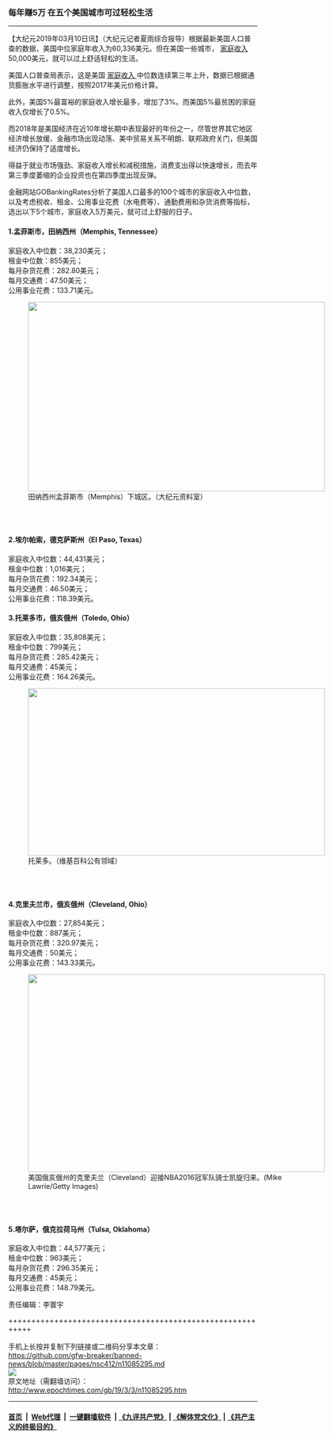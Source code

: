 ### 每年赚5万 在五个美国城市可过轻松生活
------------------------

<p>
 【大纪元2019年03月10日讯】（大纪元记者夏雨综合报导）根据最新美国人口普查的数据，美国中位家庭年收入为60,336美元。但在美国一些城市，
 <a href="http://www.epochtimes.com/gb/tag/%E5%AE%B6%E5%BA%AD%E6%94%B6%E5%85%A5.html">
  家庭收入
 </a>
 50,000美元，就可以过上舒适轻松的生活。
</p>
<p>
 美国人口普查局表示，这是美国
 <a href="http://www.epochtimes.com/gb/tag/%E5%AE%B6%E5%BA%AD%E6%94%B6%E5%85%A5.html">
  家庭收入
 </a>
 中位数连续第三年上升，数据已根据通货膨胀水平进行调整，按照2017年美元价格计算。
</p>
<p>
 此外，美国5%最富裕的家庭收入增长最多，增加了3%。而美国5%最贫困的家庭收入仅增长了0.5%。
</p>
<p>
 而2018年是美国经济在近10年增长期中表现最好的年份之一，尽管世界其它地区经济增长放缓、金融市场出现动荡、美中贸易关系不明朗、联邦政府关门，但美国经济仍保持了适度增长。
</p>
<p>
 得益于就业市场强劲、家庭收入增长和减税措施，消费支出得以快速增长，而去年第三季度萎缩的企业投资也在第四季度出现反弹。
</p>
<p>
 金融网站GOBankingRates分析了美国人口最多的100个城市的家庭收入中位数，以及考虑税收、租金、公用事业花费（水电费等）、通勤费用和杂货消费等指标，选出以下5个城市，家庭收入5万美元，就可过上舒服的日子。
</p>
<h4>
 1.孟菲斯市，田纳西州（Memphis, Tennessee）
</h4>
<p>
 家庭收入中位数：38,230美元；
 <br/>
 租金中位数：855美元；
 <br/>
 每月杂货花费：282.80美元；
 <br/>
 每月交通费：47.50美元；
 <br/>
 公用事业花费：133.71美元。
</p>
<figure class="wp-caption aligncenter" id="attachment_5882346" style="width: 600px">
 <a href="http://i.epochtimes.com/assets/uploads/2015/06/1310102337142266.jpg">
  <img alt="" class="size-large wp-image-5882346" height="383" src="http://i.epochtimes.com/assets/uploads/2015/06/1310102337142266-600x383.jpg" width="600"/>
 </a>
 <br/><figcaption class="wp-caption-text">
  田纳西州孟菲斯市（Memphis）下城区。（大纪元资料室）
 </figcaption><br/>
</figure><br/>
<h4>
 2.埃尔帕索，德克萨斯州（El Paso, Texas）
</h4>
<p>
 家庭收入中位数：44,431美元；
 <br/>
 租金中位数：1,016美元；
 <br/>
 每月杂货花费：192.34美元；
 <br/>
 每月交通费：46.50美元；
 <br/>
 公用事业花费：118.39美元。
</p>
<h4>
 3.托莱多市，俄亥俄州（Toledo, Ohio）
</h4>
<p>
 家庭收入中位数：35,808美元；
 <br/>
 租金中位数：799美元；
 <br/>
 每月杂货花费：285.42美元；
 <br/>
 每月交通费：45美元；
 <br/>
 公用事业花费：164.26美元。
</p>
<figure class="wp-caption aligncenter" id="attachment_11085308" style="width: 600px">
 <a href="http://i.epochtimes.com/assets/uploads/2019/03/1024px-FifthThirdField.jpg">
  <img alt="" class="size-large wp-image-11085308" height="338" src="http://i.epochtimes.com/assets/uploads/2019/03/1024px-FifthThirdField-600x338.jpg" width="600"/>
 </a>
 <br/><figcaption class="wp-caption-text">
  托莱多。（维基百科公有领域）
 </figcaption><br/>
</figure><br/>
<h4>
 4.克里夫兰市，俄亥俄州（Cleveland, Ohio）
</h4>
<p>
 家庭收入中位数：27,854美元；
 <br/>
 租金中位数：887美元；
 <br/>
 每月杂货花费：320.97美元；
 <br/>
 每月交通费：50美元；
 <br/>
 公用事业花费：143.33美元。
</p>
<figure class="wp-caption aligncenter" id="attachment_8028005" style="width: 600px">
 <a href="http://i.epochtimes.com/assets/uploads/2016/06/1606230350331665.jpg">
  <img alt="" class="size-large wp-image-8028005" height="400" src="http://i.epochtimes.com/assets/uploads/2016/06/1606230350331665-600x400.jpg" width="600"/>
 </a>
 <br/><figcaption class="wp-caption-text">
  美国俄亥俄州的克里夫兰（Cleveland）迎接NBA2016冠军队骑士凯旋归来。(Mike Lawrie/Getty Images)
 </figcaption><br/>
</figure><br/>
<h4>
 5.塔尔萨，俄克拉荷马州（Tulsa, Oklahoma）
</h4>
<p>
 家庭收入中位数：44,577美元；
 <br/>
 租金中位数：963美元；
 <br/>
 每月杂货花费：296.35美元；
 <br/>
 每月交通费：45美元；
 <br/>
 公用事业花费：148.79美元。
</p>
<p>
 责任编辑：李寰宇
</p>

+++++++++++++++++++++++++++++++++++++++++++++++++++++++++++<br/><br/>
手机上长按并复制下列链接或二维码分享本文章：<br/>
https://github.com/gfw-breaker/banned-news/blob/master/pages/nsc412/n11085295.md <br/>
<a href='https://github.com/gfw-breaker/banned-news/blob/master/pages/nsc412/n11085295.md'><img src='https://github.com/gfw-breaker/banned-news/blob/master/pages/nsc412/n11085295.md.png'/></a> <br/>
原文地址（需翻墙访问）：http://www.epochtimes.com/gb/19/3/3/n11085295.htm


------------------------
#### [首页](https://github.com/gfw-breaker/banned-news/blob/master/README.md) &nbsp;|&nbsp; [Web代理](https://github.com/labour-camp/helloworld) &nbsp;|&nbsp; [一键翻墙软件](https://github.com/gfw-breaker/nogfw/blob/master/README.md) &nbsp;| [《九评共产党》](https://github.com/gfw-breaker/9ping.md/blob/master/README.md#九评之一评共产党是什么) | [《解体党文化》](https://github.com/gfw-breaker/jtdwh.md/blob/master/README.md) | [《共产主义的终极目的》](https://github.com/gfw-breaker/gczydzjmd.md/blob/master/README.md)

